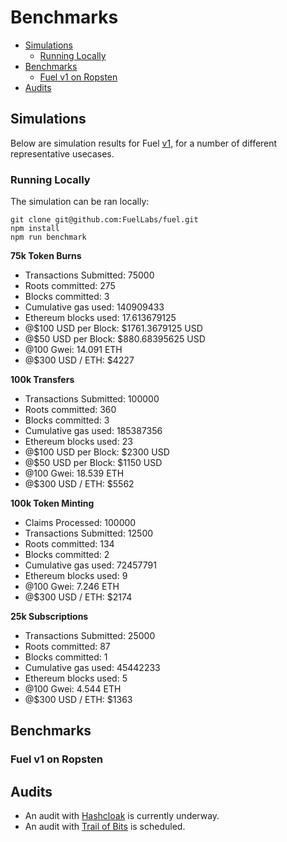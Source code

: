 Benchmarks
===

- [Simulations](#simulations)
    - [Running Locally](#running-locally)
- [Benchmarks](#benchmarks)
    - [Fuel v1 on Ropsten](#fuel-v1-on-ropsten)
- [Audits](#audits)

Simulations
---

Below are simulation results for Fuel [v1](../5.%20Future%20Roadmap/1.%20Planned%20Features.md), for a number of different representative usecases.

### Running Locally

The simulation can be ran locally:

```
git clone git@github.com:FuelLabs/fuel.git
npm install
npm run benchmark
```

**75k Token Burns**

- Transactions Submitted: 75000
- Roots committed: 275
- Blocks committed: 3
- Cumulative gas used: 140909433
- Ethereum blocks used: 17.613679125
- @$100 USD per Block: $1761.3679125 USD
- @$50 USD per Block: $880.68395625 USD
- @100 Gwei: 14.091 ETH
- @$300 USD / ETH: $4227

**100k Transfers**

- Transactions Submitted: 100000
- Roots committed: 360
- Blocks committed: 3
- Cumulative gas used: 185387356
- Ethereum blocks used: 23
- @$100 USD per Block: $2300 USD
- @$50 USD per Block: $1150 USD
- @100 Gwei: 18.539 ETH
- @$300 USD / ETH: $5562

**100k Token Minting**

- Claims Processed: 100000
- Transactions Submitted: 12500
- Roots committed: 134
- Blocks committed: 2
- Cumulative gas used: 72457791
- Ethereum blocks used: 9
- @100 Gwei: 7.246 ETH
- @$300 USD / ETH: $2174

**25k Subscriptions**

- Transactions Submitted: 25000
- Roots committed: 87
- Blocks committed: 1
- Cumulative gas used: 45442233
- Ethereum blocks used: 5
- @100 Gwei: 4.544 ETH
- @$300 USD / ETH: $1363

Benchmarks
---

### Fuel v1 on Ropsten



Audits
---

- An audit with [Hashcloak](https://hashcloak.com) is currently underway.
- An audit with [Trail of Bits](https://www.trailofbits.com) is scheduled.
